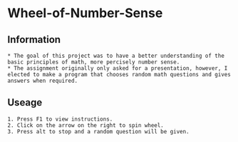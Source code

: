 # Wheel-of-Number-Sense

## Information
	* The goal of this project was to have a better understanding of the basic principles of math, more percisely number sense.
	* The assignment originally only asked for a presentation, however, I elected to make a program that chooses random math questions and gives answers when required.
	
## Useage
	1. Press F1 to view instructions.
	2. Click on the arrow on the right to spin wheel.
	3. Press alt to stop and a random question will be given.